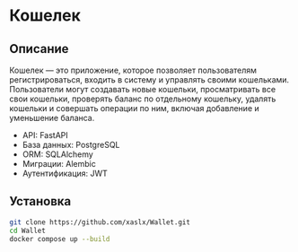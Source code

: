# Кошелек

## Описание
Кошелек — это приложение, которое позволяет пользователям регистрироваться, 
входить в систему и управлять своими кошельками. Пользователи могут создавать новые кошельки, 
просматривать все свои кошельки, проверять баланс по отдельному кошельку, удалять кошельки и совершать операции по ним, 
включая добавление и уменьшение баланса.

- API: FastAPI
- База данных: PostgreSQL
- ORM: SQLAlchemy
- Миграции: Alembic
- Аутентификация: JWT

## Установка
   ```bash
   git clone https://github.com/xaslx/Wallet.git
   cd Wallet
   docker compose up --build
